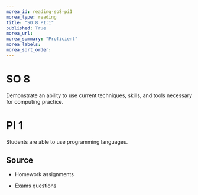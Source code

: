 ```yaml
---
morea_id: reading-so8-pi1
morea_type: reading
title: "SO:8 PI:1"
published: True
morea_url:
morea_summary: "Proficient"
morea_labels:
morea_sort_order:
---
```


# SO 8

Demonstrate an ability to use current techniques, skills, and tools necessary for computing practice.

# PI 1

Students are able to use programming languages.

## Source

* Homework assignments

* Exams questions

